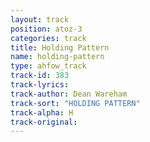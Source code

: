 ```yaml
---
layout: track
position: atoz-3
categories: track
title: Holding Pattern
name: holding-pattern
type: ahfow_track
track-id: 383
track-lyrics: 
track-author: Dean Wareham
track-sort: "HOLDING PATTERN"
track-alpha: H
track-original: 
---
```

